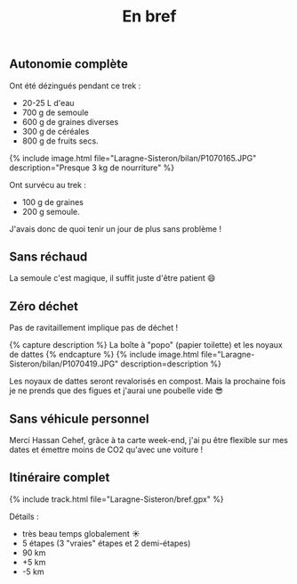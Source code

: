 ﻿---
title: "En bref"
permalink: /Laragne-Sisteron/bref/
sidebar:
  nav: "laragne_sisteron"
enable_tracks: true
---

## Autonomie complète

Ont été dézingués pendant ce trek :
* 20-25 L d'eau
* 700 g de semoule
* 600 g de graines diverses
* 300 g de céréales
* 800 g de fruits secs.

{% include image.html file="Laragne-Sisteron/bilan/P1070165.JPG" description="Presque 3 kg de nourriture" %}

Ont survécu au trek :
* 100 g de graines
* 200 g semoule.

J'avais donc de quoi tenir un jour de plus sans problème !

## Sans réchaud

La semoule c'est magique, il suffit juste d'être patient :smile:

## Zéro déchet

Pas de ravitaillement implique pas de déchet !

{% capture description %}
La boîte à "popo" (papier toilette) et les noyaux de dattes
{% endcapture %}
{% include image.html file="Laragne-Sisteron/bilan/P1070419.JPG" description=description %}

Les noyaux de dattes seront revalorisés en compost. Mais la prochaine fois je ne prends que des figues et j'aurai une poubelle vide :sunglasses:

## Sans véhicule personnel

Merci Hassan Cehef, grâce à ta carte week-end, j'ai pu être flexible sur mes dates et émettre moins de CO2 qu'avec une voiture !

## Itinéraire complet

{% include track.html file="Laragne-Sisteron/bref.gpx" %}

Détails :
* très beau temps globalement :sunny:
* 5 étapes (3 "vraies" étapes et 2 demi-étapes)
* 90 km
* +5 km
* -5 km

